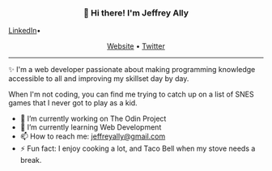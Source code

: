
<h3 align="center">👋 Hi there! I'm Jeffrey Ally</h3>
<p style="text-align:center">
  
  <a href="www.linkedin.com/in/jeffrey-ally" >LinkedIn</a>•
  
</p>

<p align="center">
  <a href="https://www.giftegwuenu.dev">Website</a> •
  <a href="https://twitter.com/lauragift_">Twitter</a>
</p>

---
✨ I'm a web developer passionate about making programming knowledge accessible to all and improving my skillset day by day.

When I'm not coding, you can find me trying to catch up on a list of SNES games that I never got to play as a kid. 


   
- 🔭 I’m currently working on The Odin Project
- 🌱 I’m currently learning Web Development
- 📫 How to reach me: jeffreyally@gmail.com
- ⚡ Fun fact: I enjoy cooking a lot, and Taco Bell when my stove needs a break.
<!--
